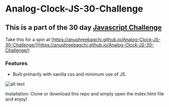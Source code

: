 # Analog-Clock-JS-30-Challenge

## This is a part of the 30 day [Javascript Challenge](https://javascript30.com/) 

Take this for a spin at [https://anushreebagchi.github.io/Analog-Clock-JS-30-Challenge/](https://anushreebagchi.github.io/Analog-Clock-JS-30-Challenge/)

### Features 
- Built primarily with vanilla css and minimum use of JS.


![alt text](https://media.giphy.com/media/UT4KzZpqxZkiGepiLW/giphy.gif "Image of the project")

Installation: Clone or download this repo and simply open the index.html file and enjoy!
